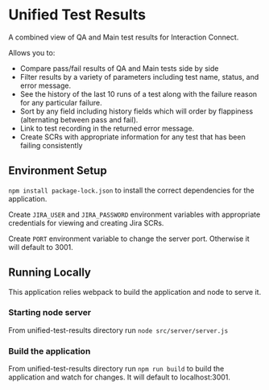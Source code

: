 # Unified Test Results

A combined view of QA and Main test results for Interaction Connect.

Allows you to:
<ul>
<li>Compare pass/fail results of QA and Main tests side by side</li>
<li>Filter results by a variety of parameters including test name, status, and error message.</li>
<li>See the history of the last 10 runs of a test along with the failure reason for any particular failure.</li>
<li>Sort by any field including history fields which will order by flappiness (alternating between pass and fail).</li>
<li>Link to test recording in the returned error message.</li>
<li>Create SCRs with appropriate information for any test that has been failing consistently</li>
</ul>

## Environment Setup

`npm install package-lock.json` to install the correct dependencies for the application.

Create `JIRA_USER` and `JIRA_PASSWORD` environment variables with appropriate credentials for viewing and creating Jira SCRs.

Create `PORT` environment variable to change the server port. Otherwise it will default to 3001.

## Running Locally

This application relies webpack to build the application and node to serve it.

### Starting node server

From unified-test-results directory run `node src/server/server.js`

### Build the application

From unified-test-results directory run `npm run build` to build the application and watch for changes. It will default to localhost:3001.

